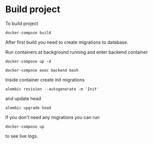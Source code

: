 # Build project

To build project
```
docker-compose build
```

After first build you need to create migrations to database.

Run containers at background running and enter backend container
```
docker-compose up -d
```
```
docker-compose exec backend bash
```

Inside container create init migrations
```
alembic revision --autogenerate -m 'Init'
```
and update head
```
alembic upgrade head
```

If you don't need any migrations you can run
```
docker-compose up
```
to see live logs.